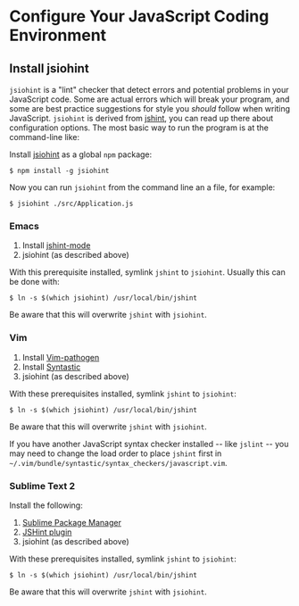 # Configure Your JavaScript Coding Environment

## Install jsiohint

`jsiohint` is a "lint" checker that detect errors and potential problems in
your JavaScript code. Some are actual errors which will break your
program, and some are best practice suggestions for style you
*should* follow when writing JavaScript. `jsiohint` is derived from
[jshint](http://www.jshint.com), you can read up there about
configuration options. The most basic way to run the program is at the
command-line like:

Install [jsiohint](https://npmjs.org/package/jsiohint) as a
global `npm` package:

~~~
$ npm install -g jsiohint
~~~

Now you can run `jsiohint` from the command line an a file,
for example:

~~~
$ jsiohint ./src/Application.js
~~~


### Emacs

1. Install [jshint-mode](https://github.com/daleharvey/jshint-mode)
2. jsiohint (as described above)

With this prerequisite installed, symlink `jshint` to `jsiohint`. Usually this can be done with:

~~~
$ ln -s $(which jsiohint) /usr/local/bin/jshint
~~~

Be aware that this will overwrite `jshint` with `jsiohint`.

### Vim

1. Install [Vim-pathogen](https://github.com/tpope/vim-pathogen)
2. Install [Syntastic](https://github.com/scrooloose/syntastic)
3. jsiohint (as described above)

With these prerequisites installed, symlink `jshint` to `jsiohint`:

~~~
$ ln -s $(which jsiohint) /usr/local/bin/jshint
~~~

Be aware that this will overwrite `jshint` with `jsiohint`.

If you have another JavaScript syntax checker
installed -- like `jslint` -- you may need to change the load
order to place `jshint` first in `~/.vim/bundle/syntastic/syntax_checkers/javascript.vim`.

### Sublime Text 2

Install the following:

1. [Sublime Package Manager](http://wbond.net/sublime_packages/package_control/installation)
2. [JSHint plugin](https://github.com/uipoet/sublime-jshint)
3. jsiohint (as described above)


With these prerequisites installed, symlink `jshint` to `jsiohint`:

~~~
$ ln -s $(which jsiohint) /usr/local/bin/jshint
~~~

Be aware that this will overwrite `jshint` with `jsiohint`.
